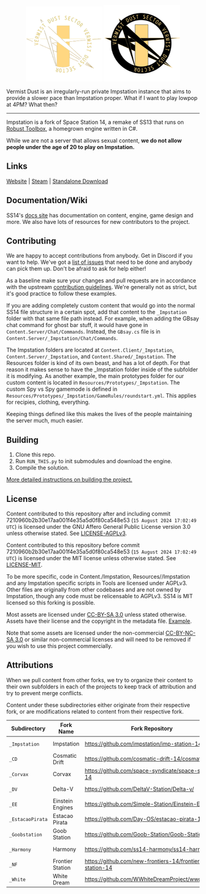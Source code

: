 <p align="center"> <img src = "https://github.com/impstation/imp-station-14/blob/master/Resources/Textures/Logo/logo.png" width ="200" /> <img src = "https://github.com/vermist-sector/vermist-dust/blob/master/Resources/Textures/Logo/logo_badge.png" width ="200" /> </p>

Vermist Dust is an irregularly-run private Impstation instance that aims to provide a slower pace than Impstation proper. What if I want to play lowpop at 4PM? What then?

---

Impstation is a fork of Space Station 14, a remake of SS13 that runs on [Robust Toolbox](https://github.com/space-wizards/RobustToolbox), a homegrown engine written in C#.

While we are not a server that allows sexual content, <b>we do not allow people under the age of 20 to play on Impstation.</b>

## Links

[Website](https://impstation.gay/) | [Steam](https://store.steampowered.com/app/1255460/Space_Station_14/) | [Standalone Download](https://spacestation14.io/about/nightlies/)

## Documentation/Wiki

SS14's [docs site](https://docs.spacestation14.io/) has documentation on content, engine, game design and more. We also have lots of resources for new contributors to the project.

## Contributing

We are happy to accept contributions from anybody. Get in Discord if you want to help. We've got a [list of issues](https://github.com/impstation/imp-station-14/issues) that need to be done and anybody can pick them up. Don't be afraid to ask for help either!

As a baseline make sure your changes and pull requests are in accordance with the upstream [contribution guidelines](https://docs.spacestation14.com/en/general-development/codebase-info/pull-request-guidelines.html). We're generally not as strict, but it's good practice to follow these examples.

If you are adding completely custom content that would go into the normal SS14 file structure in a certain spot, add that content to the `_Impstation` folder with that same file path instead. For example, when adding the GBsay chat command for ghost bar stuff, it would have gone in `Content.Server/Chat/Commands`. Instead, the `GBsay.cs` file is in `Content.Server/_Impstation/Chat/Commands`. 

The Impstation folders are located at `Content.Client/_Impstation`, `Content.Server/_Impstation`, and `Content.Shared/_Impstation`. The Resources folder is kind of its own beast, and has a lot of depth. For that reason it makes sense to have the _Impstation folder inside of the subfolder it is modifying. As another example, the main prototypes folder for our  custom content is located in `Resources/Prototypes/_Impstation`. The custom Spy vs Spy gamemode is defined in `Resources/Prototypes/_Impstation/GameRules/roundstart.yml`. This applies for recipies, clothing, everything. 

Keeping things defined like this makes the lives of the people maintaining the server much, much easier.


## Building

1. Clone this repo.
2. Run `RUN_THIS.py` to init submodules and download the engine.
3. Compile the solution.

[More detailed instructions on building the project.](https://docs.spacestation14.com/en/general-development/setup.html)

## License

Content contributed to this repository after and including commit 7210960b2b30e17aa001f4e35a5d0f80ca548e53 (`15 August 2024 17:02:49 UTC`) is licensed under the GNU Affero General Public License version 3.0 unless otherwise stated. See [LICENSE-AGPLv3](./LICENSE-AGPLv3.TXT).

Content contributed to this repository before commit 7210960b2b30e17aa001f4e35a5d0f80ca548e53 (`15 August 2024 17:02:49 UTC`) is licensed under the MIT license unless otherwise stated. See [LICENSE-MIT](./LICENSE-MIT.TXT).

To be more specific, code in Content./Impstation, Resources//Impstation and any Impstation specific scripts in Tools are licensed under AGPLv3. Other files are originally from other codebases and are not owned by Impstation, though any code must be relicensable to AGPLv3. SS14 is MIT licensed so this forking is possible.

Most assets are licensed under [CC-BY-SA 3.0](https://creativecommons.org/licenses/by-sa/3.0/) unless stated otherwise. Assets have their license and the copyright in the metadata file. [Example](https://github.com/space-wizards/space-station-14/blob/master/Resources/Textures/Objects/Tools/crowbar.rsi/meta.json).

Note that some assets are licensed under the non-commercial [CC-BY-NC-SA 3.0](https://creativecommons.org/licenses/by-nc-sa/3.0/) or similar non-commercial licenses and will need to be removed if you wish to use this project commercially.

## Attributions

When we pull content from other forks, we try to organize their content to their own subfolders in each of the projects to keep track of attribution and try to prevent merge conflicts.

Content under these subdirectories either originate from their respective fork, or are modifications related to content from their respective fork.

| Subdirectory | Fork Name | Fork Repository | License |
|--------------|-----------|-----------------|---------|
| `_Impstation` | Impstation | https://github.com/impstation/imp-station-14/ | AGPL 3.0 |
| `_CD` | Cosmatic Drift | https://github.com/cosmatic-drift-14/cosmatic-drift | MIT |
| `_Corvax` | Corvax | https://github.com/space-syndicate/space-station-14 | MIT |
| `_DV` | Delta-V | https://github.com/DeltaV-Station/Delta-v/ | AGPL 3.0 |
| `_EE` | Einstein Engines | https://github.com/Simple-Station/Einstein-Engines/ | AGPL 3.0 |
| `_EstacaoPirata` | Estacao Pirata | https://github.com/Day-OS/estacao-pirata-14/ | AGPL 3.0 |
| `_Goobstation` | Goob Station | https://github.com/Goob-Station/Goob-Station/ | AGPL 3.0 |
| `_Harmony` | Harmony | https://github.com/ss14-harmony/ss14-harmony | AGPL 3.0 |
| `_NF` | Frontier Station | https://github.com/new-frontiers-14/frontier-station-14 | AGPL 3.0 |
| `_White` | White Dream | https://github.com/WWhiteDreamProject/wwdpublic/ | AGPL 3.0 |
